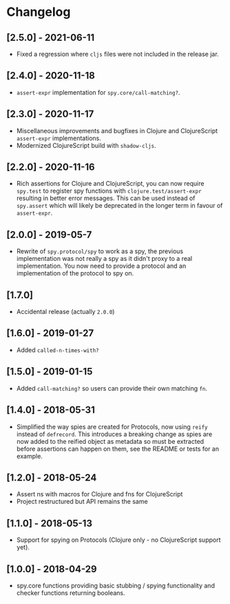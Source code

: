 # Changelog

## [2.5.0] - 2021-06-11
- Fixed a regression where `cljs` files were not included in the release jar.

## [2.4.0] - 2020-11-18
- `assert-expr` implementation for `spy.core/call-matching?`.

## [2.3.0] - 2020-11-17
- Miscellaneous improvements and bugfixes in Clojure and ClojureScript `assert-expr` implementations.
- Modernized ClojureScript build with `shadow-cljs`.

## [2.2.0] - 2020-11-16
- Rich assertions for Clojure and ClojureScript, you can now require `spy.test` to register spy functions with `clojure.test/assert-expr` resulting in better error messages. This can be used instead of `spy.assert` which will likely be deprecated in the longer term in favour of `assert-expr`.

## [2.0.0] - 2019-05-7
- Rewrite of `spy.protocol/spy` to work as a spy, the previous implementation was not really a spy as it didn't proxy to a real implementation. You now need to provide a protocol and an implementation of the protocol to spy on.

## [1.7.0]
- Accidental release (actually `2.0.0`)

## [1.6.0] - 2019-01-27
- Added `called-n-times-with?`

## [1.5.0] - 2019-01-15
- Added `call-matching?` so users can provide their own matching `fn`.

## [1.4.0] - 2018-05-31
- Simplified the way spies are created for Protocols, now using `reify` instead of `defrecord`. This introduces a breaking change as spies are now added to the reified object as metadata so must be extracted before assertions can happen on them, see the README or tests for an example.

## [1.2.0] - 2018-05-24
- Assert ns with macros for Clojure and fns for ClojureScript
- Project restructured but API remains the same

## [1.1.0] - 2018-05-13
- Support for spying on Protocols (Clojure only - no ClojureScript support yet).

## [1.0.0] - 2018-04-29
- spy.core functions providing basic stubbing / spying functionality and checker functions returning booleans.
